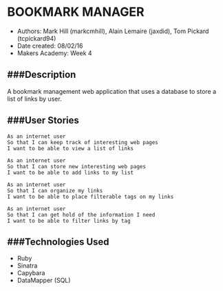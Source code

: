 BOOKMARK MANAGER
================

- Authors: Mark Hill (markcmhill), Alain Lemaire (jaxdid), Tom Pickard (tcpickard94)
- Date created: 08/02/16
- Makers Academy: Week 4

###Description
-----------
A bookmark management web application that uses a database to store a list of links by user.

###User Stories
---------------
```
As an internet user
So that I can keep track of interesting web pages
I want to be able to view a list of links

As an internet user
So that I can store new interesting web pages
I want to be able to add links to my list

As an internet user
So that I can organize my links
I want to be able to place filterable tags on my links

As an internet user
So that I can get hold of the information I need
I want to be able to filter links by tag
```

###Technologies Used
-----------------
- Ruby
- Sinatra
- Capybara
- DataMapper (SQL)

